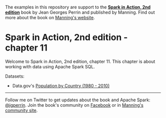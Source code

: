 The examples in this repository are support to the **[Spark in Action, 2nd edition](http://jgp.net/sia)** book by Jean Georges Perrin and published by Manning. Find out more about the book on [Manning's website](http://jgp.net/sia).

# Spark in Action, 2nd edition - chapter 11

Welcome to Spark in Action, 2nd edition, chapter 11. This chapter is about working with data using Apache Spark SQL.

Datasets:
 * Data.gov's [Population by Country (1980 - 2010)](https://catalog.data.gov/dataset/population-by-country-1980-2010)
 

---

Follow me on Twitter to get updates about the book and Apache Spark: [@jgperrin](https://twitter.com/jgperrin). Join the book's community on [Facebook](https://www.facebook.com/SparkWithJava/) or in [Manning's community site](https://forums.manning.com/forums/spark-in-action-second-edition?a_aid=jgp).
